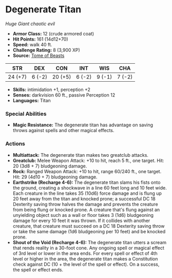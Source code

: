 # Degenerate Titan

*Huge* *Giant* *chaotic evil*

- **Armor Class:** 12 (crude armored coat)
- **Hit Points:** 161 (14d12+70)
- **Speed:** walk 40 ft.
- **Challenge Rating:** 8 (3,900 XP)
- **Source:** [Tome of Beasts](https://koboldpress.com/kpstore/product/tome-of-beasts-for-5th-edition-print/)

| STR | DEX | CON | INT | WIS | CHA |
| --- | --- | --- | --- | --- | --- |
| 24 (+7) | 6 (-2) | 20 (+5) | 6 (-2) | 9 (-1) | 7 (-2) |

- **Skills:** intimidation +1, perception +2
- **Senses:** darkvision 60 ft., passive Perception 12
- **Languages:** Titan
### Special Abilities
- **Magic Resistance:** The degenerate titan has advantage on saving throws against spells and other magical effects.
### Actions
- **Multiattack:** The degenerate titan makes two greatclub attacks.
- **Greatclub:** Melee Weapon Attack: +10 to hit, reach 5 ft., one target. Hit: 20 (3d8 + 7) bludgeoning damage.
- **Rock:** Ranged Weapon Attack: +10 to hit, range 60/240 ft., one target. Hit: 29 (4d10 + 7) bludgeoning damage.
- **Earthstrike (Recharge 4-6):** The degenerate titan slams his fists onto the ground, creating a shockwave in a line 60 feet long and 10 feet wide. Each creature in the line takes 35 (10d6) force damage and is flung up 20 feet away from the titan and knocked prone; a successful DC 18 Dexterity saving throw halves the damage and prevents the creature from being flung or knocked prone. A creature that's flung against an unyielding object such as a wall or floor takes 3 (1d6) bludgeoning damage for every 10 feet it was thrown. If it collides with another creature, that creature must succeed on a DC 18 Dexterity saving throw or take the same damage (1d6 bludgeoning per 10 feet) and be knocked prone.
- **Shout of the Void (Recharge 4-6):** The degenerate titan utters a scream that rends reality in a 30-foot cone. Any ongoing spell or magical effect of 3rd level or lower in the area ends. For every spell or effect of 4th level or higher in the area, the degenerate titan makes a Constitution check against DC (10 + the level of the spell or effect). On a success, the spell or effect ends.
